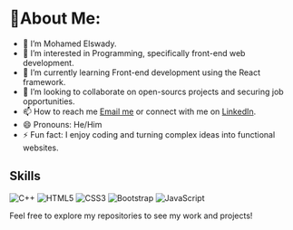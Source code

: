 # 💫About Me:
- 👋 I’m Mohamed Elswady.
- 👀 I’m interested in Programming, specifically front-end web development.
- 🌱 I’m currently learning Front-end development using the React framework.
- 💞️ I’m looking to collaborate on open-sourcs projects and securing job opportunities.
- 📫 How to reach me [Email me](moelswady99@gmail.com) or connect with me on [LinkedIn](https://www.linkedin.com/in/mohmed-elswady-b05107324/).
- 😄 Pronouns: He/Him
- ⚡ Fun fact: I enjoy coding and turning complex ideas into functional websites.

## Skills
![C++](https://img.shields.io/badge/C++-00599C?style=flat&logo=c%2B%2B&logoColor=white)
![HTML5](https://img.shields.io/badge/HTML5-E34F26?style=flat&logo=html5&logoColor=white)
![CSS3](https://img.shields.io/badge/CSS3-1572B6?style=flat&logo=css3&logoColor=white)
![Bootstrap](https://img.shields.io/badge/Bootstrap-7952B3?style=flat&logo=bootstrap&logoColor=white)
![JavaScript](https://img.shields.io/badge/JavaScript-F7DF1E?style=flat&logo=javascript&logoColor=black)

Feel free to explore my repositories to see my work and projects!
